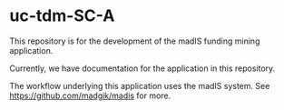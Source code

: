 # uc-tdm-SC-A

This repository is for the development of the madIS funding mining application.

Currently, we have documentation for the application in this repository. 

The workflow underlying this application uses the madIS system. See https://github.com/madgik/madis for more.
